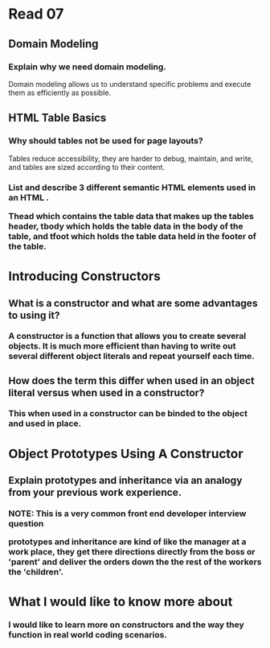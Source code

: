 # Read 07

## Domain Modeling

### Explain why we need domain modeling.

Domain modeling allows us to understand specific problems and execute them as efficiently as possible.

## HTML Table Basics

### Why should tables not be used for page layouts?

Tables reduce accessibility, they are harder to debug, maintain, and write, and tables are sized according to their content.


### List and describe 3 different semantic HTML elements used in an HTML <table>.
  
Thead which contains the table data that makes up the tables header, tbody which holds the table data in the body of the table, and tfoot which holds the table data held in the footer of the table.
  
## Introducing Constructors

### What is a constructor and what are some advantages to using it?
  
A constructor is a function that allows you to create several objects. It is much more efficient than having to write out several different object literals and repeat yourself each time.

### How does the term this differ when used in an object literal versus when used in a constructor?
  
This when used in a constructor can be binded to the object and used in place.
  
## Object Prototypes Using A Constructor
  
### Explain prototypes and inheritance via an analogy from your previous work experience.
NOTE: This is a very common front end developer interview question
  
prototypes and inheritance are kind of like the manager at a work place, they get there directions directly from the boss or 'parent' and deliver the orders down the the rest of the workers the 'children'.
  
## What I would like to know more about
  
I would like to learn more on constructors and the way they function in real world coding scenarios.
